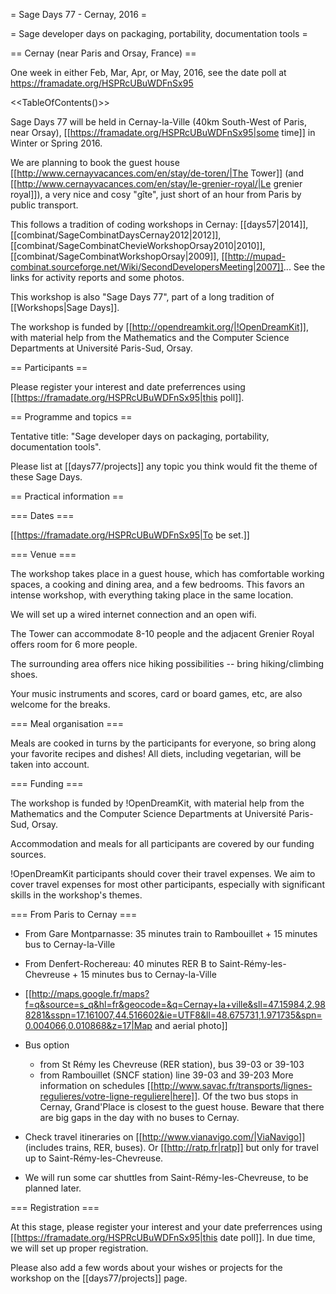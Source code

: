 = Sage Days 77 - Cernay, 2016 =

= Sage developer days on packaging, portability, documentation tools =

== Cernay (near Paris and Orsay, France) ==

One week in either Feb, Mar, Apr, or May, 2016, see the date poll at
https://framadate.org/HSPRcUBuWDFnSx95

<<TableOfContents()>>

Sage Days 77 will be held in Cernay-la-Ville (40km South-West of Paris, near Orsay),
[[https://framadate.org/HSPRcUBuWDFnSx95|some time]] in Winter or Spring 2016.

We are planning to book the guest house
[[http://www.cernayvacances.com/en/stay/de-toren/|The Tower]] (and
[[http://www.cernayvacances.com/en/stay/le-grenier-royal/|Le grenier royal]]),
a very nice and cosy "gîte", just short of an hour from Paris by public transport.

This follows a tradition of coding workshops in Cernay:
[[days57|2014]],
[[combinat/SageCombinatDaysCernay2012|2012]],
[[combinat/SageCombinatChevieWorkshopOrsay2010|2010]],
[[combinat/SageCombinatWorkshopOrsay|2009]], 
[[http://mupad-combinat.sourceforge.net/Wiki/SecondDevelopersMeeting|2007]]...
See the links for activity reports and some photos.

This workshop is also "Sage Days 77", part of a long tradition of [[Workshops|Sage Days]].

The workshop is funded by [[http://opendreamkit.org/|!OpenDreamKit]], with material help
from the Mathematics and the Computer Science Departments at Université Paris-Sud, Orsay.

== Participants ==

Please register your interest and date preferrences using
[[https://framadate.org/HSPRcUBuWDFnSx95|this poll]].

== Programme and topics ==

Tentative title: "Sage developer days on packaging, portability, documentation tools".

Please list at [[days77/projects]] any topic you think would fit the theme of these Sage Days.

== Practical information ==

=== Dates ===

[[https://framadate.org/HSPRcUBuWDFnSx95|To be set.]]

=== Venue ===

The workshop takes place in a guest house, which has comfortable working spaces,
a cooking and dining area, and a few bedrooms. This favors an intense workshop,
with everything taking place in the same location.

We will set up a wired internet connection and an open wifi.

The Tower can accommodate 8-10 people and the adjacent
Grenier Royal offers room for 6 more people.

The surrounding area offers nice hiking possibilities -- bring hiking/climbing shoes.

Your music instruments and scores, card or board games, etc, are also welcome for the breaks.

=== Meal organisation ===

Meals are cooked in turns by the participants for everyone, so bring along your
favorite recipes and dishes! All diets, including vegetarian, will be taken into
account.

=== Funding ===

The workshop is funded by !OpenDreamKit, with material help from
the Mathematics and the Computer Science Departments at Université Paris-Sud, Orsay.

Accommodation and meals for all participants are covered by our funding sources.

!OpenDreamKit participants should cover their travel expenses.
We aim to cover travel expenses for most other participants,
especially with significant skills in the workshop's themes.

=== From Paris to Cernay ===

 * From Gare Montparnasse: 35 minutes train to Rambouillet + 15 minutes bus to Cernay-la-Ville
 * From Denfert-Rochereau: 40 minutes RER B to Saint-Rémy-les-Chevreuse + 15 minutes bus to Cernay-la-Ville
 * [[http://maps.google.fr/maps?f=q&source=s_q&hl=fr&geocode=&q=Cernay+la+ville&sll=47.15984,2.988281&sspn=17.161007,44.516602&ie=UTF8&ll=48.675731,1.971735&spn=0.004066,0.010868&z=17|Map and aerial photo]]

 * Bus option
    * from St Rémy les Chevreuse (RER station), bus 39-03 or 39-103
    * from Rambouillet (SNCF station) line 39-03 and 39-203
   More information on schedules [[http://www.savac.fr/transports/lignes-regulieres/votre-ligne-reguliere|here]].
   Of the two bus stops in Cernay, Grand'Place is closest to the guest house.
   Beware that there are big gaps in the day with no buses to Cernay.

 * Check travel itineraries on [[http://www.vianavigo.com/|ViaNavigo]] (includes trains, RER, buses).
   Or [[http://ratp.fr|ratp]] but only for travel up to Saint-Rémy-les-Chevreuse.

 * We will run some car shuttles from Saint-Rémy-les-Chevreuse, to be planned later.

=== Registration ===

At this stage, please register your interest and your date preferrences
using [[https://framadate.org/HSPRcUBuWDFnSx95|this date poll]].
In due time, we will set up proper registration.

Please also add a few words about your wishes or projects for the workshop
on the [[days77/projects]] page.
